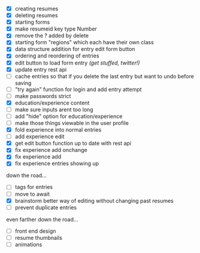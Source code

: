 - [x] creating resumes
- [x] deleting resumes
- [x] starting forms
- [x] make resumeid key type Number
- [x] remove the ? added by delete
- [x] starting form "regions" which each have their own class
- [x] data structure addition for entry edit form button
- [x] ordering and reordering of entries
- [x] edit button to load form entry *(get stuffed, twitter!)*
- [x] update entry rest api
- [ ] cache entries so that if you delete the last entry but want to undo before saving
- [ ] "try again" function for login and add entry attempt
- [ ] make passwords strict
- [x] education/experience content
- [ ] make sure inputs arent too long
- [ ] add "hide" option for education/experience
- [ ] make those things viewable in the user profile
- [x] fold experience into normal entries
- [ ] add experience edit
- [x] get edit button function up to date with rest api
- [x] fix experience add onchange
- [x] fix experience add
- [x] fix experience entries showing up

down the road...
- [ ] tags for entries
- [ ] move to await
- [x] brainstorm better way of editing without changing past resumes
- [ ] prevent duplicate entries

even farther down the road...
- [ ] front end design
- [ ] resume thumbnails
- [ ] animations